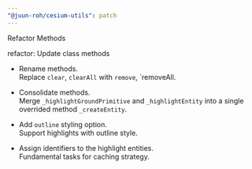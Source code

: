 ```yaml
---
"@juun-roh/cesium-utils": patch
---
```


Refactor Methods

refactor: Update class methods

* Rename methods.  
Replace `clear`, `clearAll` with `remove`, `removeAll.  

* Consolidate methods.  
Merge `_highlightGroundPrimitive` and `_highlightEntity` into a single overrided method `_createEntity`.  

* Add `outline` styling option.  
Support highlights with outline style.

* Assign identifiers to the highlight entities.  
Fundamental tasks for caching strategy.

